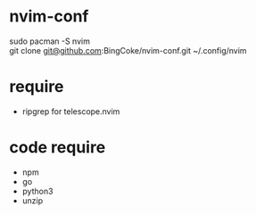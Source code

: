 # nvim-conf

sudo pacman -S nvim <br>
git clone git@github.com:BingCoke/nvim-conf.git ~/.config/nvim <br>

# require
- ripgrep for telescope.nvim

# code require
- npm
- go
- python3
- unzip


